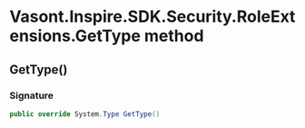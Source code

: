 # Vasont.Inspire.SDK.Security.RoleExtensions.GetType method
## GetType()
### Signature
```csharp
public override System.Type GetType()
```
